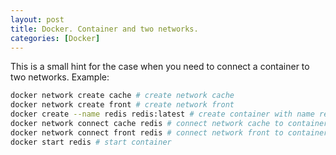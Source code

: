 ```yaml
---
layout: post
title: Docker. Container and two networks.
categories: [Docker]
---
```

This is a small hint for the case when you need to connect a container to two networks.
Example:
```bash
docker network create cache # create network cache
docker network create front # create network front
docker create --name redis redis:latest # create container with name redis
docker network connect cache redis # connect network cache to container
docker network connect front redis # connect network front to container
docker start redis # start container
```